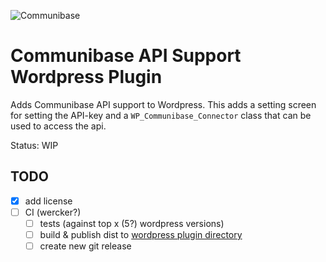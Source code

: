 ![Communibase](https://www.communibase.nl/img/siteLogo.png "Communibase")

# Communibase API Support Wordpress Plugin

Adds Communibase API support to Wordpress. This adds a setting screen for setting the API-key and a `WP_Communibase_Connector` class that can be used to access the api.

Status: WIP

## TODO

 - [x] add license
 - [ ] CI (wercker?)
   - [ ] tests (against top x (5?) wordpress versions)
   - [ ] build & publish dist to [wordpress plugin directory](https://wordpress.org/plugins/developers/add/)
    - [ ] create new git release
